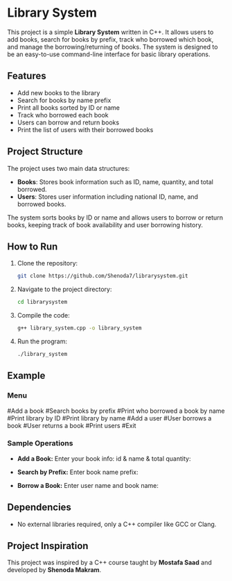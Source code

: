# Library System

This project is a simple **Library System** written in C++. It allows users to add books, search for books by prefix, track who borrowed which book, and manage the borrowing/returning of books. The system is designed to be an easy-to-use command-line interface for basic library operations.

## Features

- Add new books to the library
- Search for books by name prefix
- Print all books sorted by ID or name
- Track who borrowed each book
- Users can borrow and return books
- Print the list of users with their borrowed books

## Project Structure

The project uses two main data structures:
- **Books**: Stores book information such as ID, name, quantity, and total borrowed.
- **Users**: Stores user information including national ID, name, and borrowed books.

The system sorts books by ID or name and allows users to borrow or return books, keeping track of book availability and user borrowing history.

## How to Run

1. Clone the repository:
    ```bash
    git clone https://github.com/Shenoda7/librarysystem.git
    ```
2. Navigate to the project directory:
    ```bash
    cd librarysystem
    ```
3. Compile the code:
    ```bash
    g++ library_system.cpp -o library_system
    ```
4. Run the program:
    ```bash
    ./library_system
    ```

## Example

### Menu

#Add a book
#Search books by prefix
#Print who borrowed a book by name
#Print library by ID
#Print library by name
#Add a user
#User borrows a book
#User returns a book
#Print users
#Exit


### Sample Operations

- **Add a Book:**
Enter your book info: id & name & total quantity:

- **Search by Prefix:**
Enter book name prefix:

- **Borrow a Book:**
Enter user name and book name:


## Dependencies

- No external libraries required, only a C++ compiler like GCC or Clang.

## Project Inspiration

This project was inspired by a C++ course taught by **Mostafa Saad** and developed by **Shenoda Makram**.

